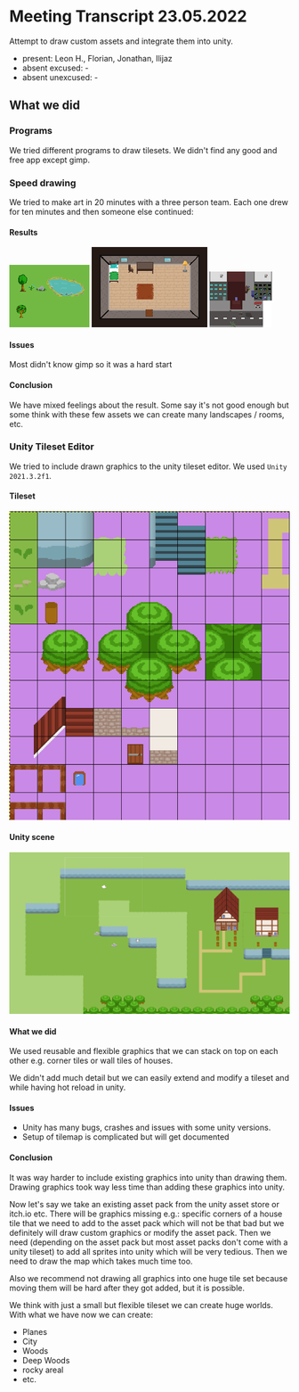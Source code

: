 # Meeting Transcript 23.05.2022

Attempt to draw custom assets and integrate them into unity.

- present: Leon H., Florian, Jonathan, Ilijaz
- absent excused: -
- absent unexcused: -

## What we did

### Programs

We tried different programs to draw tilesets. We didn't find any good and free app except gimp.

### Speed drawing

We tried to make art in 20 minutes with a three person team. Each one drew for ten minutes and then someone else continued:

#### Results

![speed_art_1](2022-05-23_speed_art_1.png)
![speed_art_2](2022-05-23_speed_art_2.png)
![speed_art_3](2022-05-23_speed_art_3.png)

#### Issues

Most didn't know gimp so it was a hard start

#### Conclusion

We have mixed feelings about the result. Some say it's not good enough but some think with these few assets we can create many landscapes / rooms, etc.

### Unity Tileset Editor

We tried to include drawn graphics to the unity tileset editor. We used `Unity 2021.3.2f1`.

#### Tileset

![tileset](2022-05-23_tileset.png)

#### Unity scene

![unity scene](2022-05-23_unity_scene.png)

#### What we did

We used reusable and flexible graphics that we can stack on top on each other e.g. corner tiles or wall tiles of houses.

We didn't add much detail but we can easily extend and modify a tileset and while having hot reload in unity.

#### Issues

- Unity has many bugs, crashes and issues with some unity versions.
- Setup of tilemap is complicated but will get documented

#### Conclusion

It was way harder to include existing graphics into unity than drawing them. Drawing graphics took way less time than adding these graphics into unity.

Now let's say we take an existing asset pack from the unity asset store or itch.io etc. There will be graphics missing e.g.: specific corners of a house tile that we need to add to the asset pack which will not be that bad but we definitely will draw custom graphics or modify the asset pack. Then we need (depending on the asset pack but most asset packs don't come with a unity tileset) to add all sprites into unity which will be very tedious. Then we need to draw the map which takes much time too.

Also we recommend not drawing all graphics into one huge tile set because moving them will be hard after they got added, but it is possible.

We think with just a small but flexible tileset we can create huge worlds. With what we have now we can create:

- Planes
- City
- Woods
- Deep Woods
- rocky areal
- etc.

